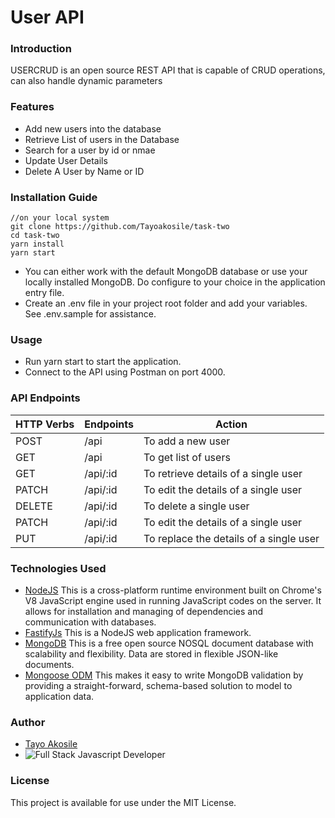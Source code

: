 # User API

### Introduction
USERCRUD is an open source REST API that is capable of CRUD operations, can also handle dynamic parameters

### Features
* Add new users into the database
* Retrieve List of users in the Database
* Search for a user by id or nmae
* Update User Details
* Delete A User by Name or ID 

### Installation Guide
``` 
//on your local system
git clone https://github.com/Tayoakosile/task-two
cd task-two
yarn install
yarn start
```

* You can either work with the default MongoDB database or use your locally installed MongoDB. Do configure to your choice in the application entry file.
* Create an .env file in your project root folder and add your variables. See .env.sample for assistance.

### Usage
* Run yarn start to start the application.
* Connect to the API using Postman on port 4000.

### API Endpoints
| HTTP Verbs | Endpoints | Action |
| --- | --- | --- |
| POST | /api | To add  a new user |
| GET | /api | To get list of users    | 
| GET | /api/:id | To retrieve details of a single user |
| PATCH | /api/:id | To edit the details of a single user |
| DELETE | /api/:id | To delete a single user |
| PATCH | /api/:id | To edit the details of a single user
| PUT | /api/:id | To replace the details of a single user

### Technologies Used
* [NodeJS](https://nodejs.org/) This is a cross-platform runtime environment built on Chrome's V8 JavaScript engine used in running JavaScript codes on the server. It allows for installation and managing of dependencies and communication with databases.
* [FastifyJs](https://fastify.dev/) This is a NodeJS web application framework.
* [MongoDB](https://www.mongodb.com/) This is a free open source NOSQL document database with scalability and flexibility. Data are stored in flexible JSON-like documents.
* [Mongoose ODM](https://mongoosejs.com/) This makes it easy to write MongoDB validation by providing a straight-forward, schema-based solution to model to application data.

### Author
* [Tayo Akosile](https://github.com/tayoakosile)
* ![Full Stack Javascript Developer](https://avatars.githubusercontent.com/u/94724674?v=4)
### License
This project is available for use under the MIT License.
